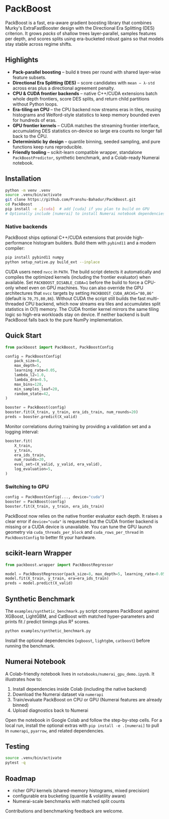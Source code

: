 # PackBoost

PackBoost is a fast, era-aware gradient boosting library that combines Murky's
ExtraFastBooster design with the Directional Era Splitting (DES) criterion.
It grows *packs* of shallow trees layer-parallel, samples features per depth,
and scores splits using era-bucketed robust gains so that models stay stable
across regime shifts.

## Highlights

- **Pack-parallel boosting** – build `B` trees per round with shared layer-wise
  feature subsets.
- **Directional Era Splitting (DES)** – score candidates with
  `mean − λ·std` across eras plus a directional agreement penalty.
- **CPU & CUDA frontier backends** – native C++/CUDA extensions batch whole
  depth frontiers, score DES splits, and return child partitions without Python
  loops.
- **Era-tiling on CPU** – the CPU backend now streams eras in tiles, reusing
  histograms and Welford-style statistics to keep memory bounded even for
  hundreds of eras.
- **GPU frontier kernels** – CUDA matches the streaming frontier interface,
  accumulating DES statistics on-device so large era counts no longer fall back
  to the CPU.
- **Deterministic by design** – quantile binning, seeded sampling, and pure
  functions keep runs reproducible.
- **Friendly tooling** – scikit-learn compatible wrapper, standalone
  `PackBoostPredictor`, synthetic benchmark, and a Colab-ready Numerai notebook.

## Installation

```bash
python -m venv .venv
source .venv/bin/activate
git clone https://github.com/Pranshu-Bahadur/PackBoost.git
cd PackBoost
pip install -e .[cuda]  # add [cuda] if you plan to build on GPU
# Optionally include [numerai] to install Numerai notebook dependencies
```

### Native backends

PackBoost ships optional C++/CUDA extensions that provide high-performance
histogram builders. Build them with `pybind11` and a modern compiler:

```bash
pip install pybind11 numpy
python setup_native.py build_ext --inplace
```

CUDA users need `nvcc` in `PATH`. The build script detects it automatically and
compiles the optimized kernels (including the frontier evaluator) when available.
Set `PACKBOOST_DISABLE_CUDA=1` before the build to force a CPU-only wheel even on
GPU machines. You can also override the GPU architectures that `nvcc` targets by
setting `PACKBOOST_CUDA_ARCHS="80,86"` (default is `70,75,80,86`). Without CUDA the
script still builds the fast multi-threaded CPU backend, which now streams era tiles
and accumulates split statistics in O(1) memory. The CUDA frontier kernel mirrors the
same tiling logic so high-era workloads stay on device. If neither backend is built
PackBoost falls back to the pure NumPy implementation.

## Quick Start

```python
from packboost import PackBoost, PackBoostConfig

config = PackBoostConfig(
    pack_size=8,
    max_depth=5,
    learning_rate=0.05,
    lambda_l2=1.0,
    lambda_dro=0.5,
    max_bins=128,
    min_samples_leaf=20,
    random_state=42,
)

booster = PackBoost(config)
booster.fit(X_train, y_train, era_ids_train, num_rounds=20)
preds = booster.predict(X_valid)
```

Monitor correlations during training by providing a validation set and a logging interval:

```python
booster.fit(
    X_train,
    y_train,
    era_ids_train,
    num_rounds=20,
    eval_set=(X_valid, y_valid, era_valid),
    log_evaluation=5,
)
```

### Switching to GPU

```python
config = PackBoostConfig(..., device="cuda")
booster = PackBoost(config)
booster.fit(X_train, y_train, era_ids_train)
```

PackBoost now relies on the native frontier evaluator each depth. It raises a
clear error if `device="cuda"` is requested but the CUDA frontier backend is
missing or a CUDA device is unavailable. You can tune the GPU launch geometry
via `cuda_threads_per_block` and `cuda_rows_per_thread` in `PackBoostConfig` to
better fit your hardware.

## scikit-learn Wrapper

```python
from packboost.wrapper import PackBoostRegressor

model = PackBoostRegressor(pack_size=8, max_depth=5, learning_rate=0.05)
model.fit(X_train, y_train, era=era_ids_train)
preds = model.predict(X_valid)
```

## Synthetic Benchmark

The `examples/synthetic_benchmark.py` script compares PackBoost against
XGBoost, LightGBM, and CatBoost with matched hyper-parameters and prints fit /
predict timings plus R² scores.

```bash
python examples/synthetic_benchmark.py
```

Install the optional dependencies (`xgboost`, `lightgbm`, `catboost`) before
running the benchmark.

## Numerai Notebook

A Colab-friendly notebook lives in `notebooks/numerai_gpu_demo.ipynb`. It
illustrates how to:

1. Install dependencies inside Colab (including the native backend)
2. Download the Numerai dataset via `numerapi`
3. Train/evaluate PackBoost on CPU or GPU (Numerai features are already binned)
4. Upload diagnostics back to Numerai

Open the notebook in Google Colab and follow the step-by-step cells. For a local
run, install the optional extras with `pip install -e .[numerai]` to pull in
`numerapi`, `pyarrow`, and related dependencies.

## Testing

```bash
source .venv/bin/activate
pytest -q
```

## Roadmap

- richer GPU kernels (shared-memory histograms, mixed precision)
- configurable era bucketing (quantile & volatility aware)
- Numerai-scale benchmarks with matched split counts

Contributions and benchmarking feedback are welcome.
